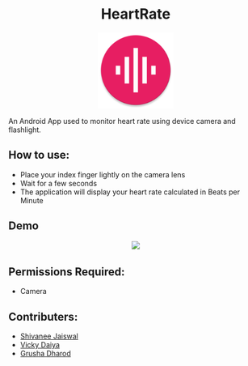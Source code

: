 <div align="center">
	<h1>HeartRate</h1>
  	<img src="app/src/main/res/mipmap-xxxhdpi/ic_launcher.png" height="150" width="150">
</div>

An Android App used to monitor heart rate using device camera and flashlight.

## How to use:
* Place your index finger lightly on the camera lens
* Wait for a few seconds
* The application will display your heart rate calculated in Beats per Minute

## Demo
<div align="center">
  <img src="demo.gif" width="500px">
</div>

## Permissions Required:
* Camera

## Contributers:
* [Shivanee Jaiswal](https://github.com/shivaneej)
* [Vicky Daiya](https://github.com/vickydaiya)
* [Grusha Dharod](https://github.com/grushad)


